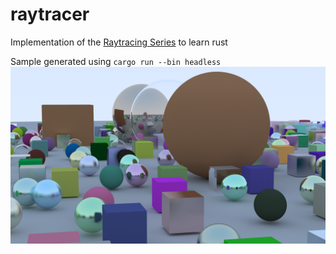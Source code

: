 # raytracer

Implementation of the [Raytracing Series](https://raytracing.github.io/) to learn rust

Sample
generated using ```cargo run --bin headless```
![alt text](output.png)

